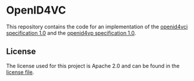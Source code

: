# OpenID4VC

This repository contains the code for an implementation of the [openid4vci
specification
1.0](https://openid.net/specs/openid-4-verifiable-credential-issuance-1_0.html)
and the [openid4vp specification
1.0](https://openid.net/specs/openid-4-verifiable-presentations-1_0.html).

## License

The license used for this project is Apache 2.0 and can be found in the
[license file](./LICENSE).

